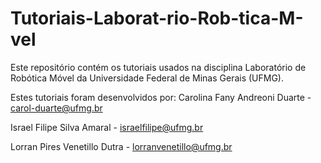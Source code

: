 # Tutoriais-Laborat-rio-Rob-tica-M-vel
Este repositório contém os tutoriais usados na disciplina Laboratório de Robótica Móvel da Universidade Federal de Minas Gerais (UFMG).

Estes tutoriais foram desenvolvidos por:
  Carolina Fany Andreoni Duarte   - carol-duarte@ufmg.br
  
  Israel Filipe Silva Amaral      - israelfilipe@ufmg.br
  
  Lorran Pires Venetillo Dutra    - lorranvenetillo@ufmg.br
